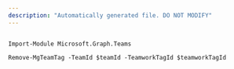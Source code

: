 ```yaml
---
description: "Automatically generated file. DO NOT MODIFY"
---
```


```powershellv2

Import-Module Microsoft.Graph.Teams

Remove-MgTeamTag -TeamId $teamId -TeamworkTagId $teamworkTagId

```